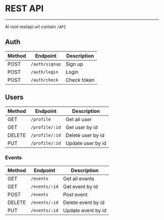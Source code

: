 # REST API
--------------------------------------------------------------------------------

Al root restapi url contain `/API`

## Auth

Method | Endpoint | Description
-------|----------|------------
POST   | `/auth/signup` | Sign up 
POST   | `/auth/login`  | Login 
POST   | `/auth/check`  | Check token 

## Users


Method | Endpoint | Description
-------|----------|------------
GET    | `/profile`     | Get all user
GET    | `/profile/:id` | Get user by id
DELETE | `/profile/:id` | Delete user by id
PUT    | `/profile/:id` | Update user by id

### Events


Method | Endpoint | Description
-------|----------|------------
GET    | `/events`     | Get all events
GET    | `/events/:id` | Get event by id
POST   | `/events`     | Post event
DELETE | `/events/:id` | Delete event by id
PUT    | `/events/:id` | Update event by id

